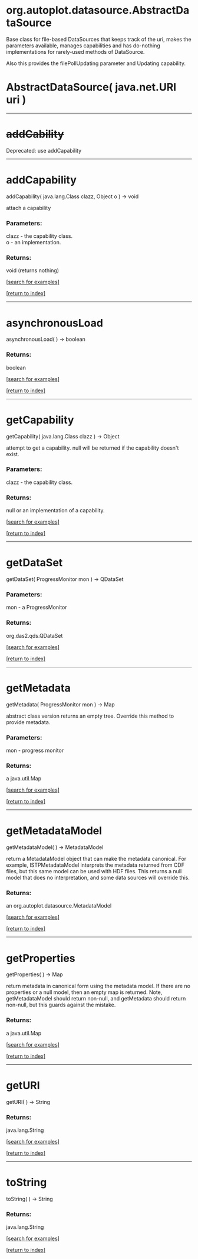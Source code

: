 # org.autoplot.datasource.AbstractDataSource

Base class for file-based DataSources that keeps track of the uri, makes
 the parameters available, manages capabilities and has do-nothing
 implementations for rarely-used methods of DataSource.

 Also this provides the filePollUpdating parameter and Updating capability.

# AbstractDataSource( java.net.URI uri )


***
<a name="addCability"></a>
# <del>addCability</del>
Deprecated: use addCapability
***
<a name="addCapability"></a>
# addCapability
addCapability( java.lang.Class clazz, Object o ) &rarr; void

attach a capability

### Parameters:
clazz - the capability class.
<br>o - an implementation.

### Returns:
void (returns nothing)


<a href="https://github.com/autoplot/dev/search?q=addCapability&unscoped_q=addCapability">[search for examples]</a>

<a href="https://github.com/autoplot/documentation/blob/master/javadoc/index-all.md">[return to index]</a>

***
<a name="asynchronousLoad"></a>
# asynchronousLoad
asynchronousLoad(  ) &rarr; boolean



### Returns:
boolean


<a href="https://github.com/autoplot/dev/search?q=asynchronousLoad&unscoped_q=asynchronousLoad">[search for examples]</a>

<a href="https://github.com/autoplot/documentation/blob/master/javadoc/index-all.md">[return to index]</a>

***
<a name="getCapability"></a>
# getCapability
getCapability( java.lang.Class clazz ) &rarr; Object

attempt to get a capability.  null will be returned if the 
 capability doesn't exist.

### Parameters:
clazz - the capability class.

### Returns:
null or an implementation of a capability.

<a href="https://github.com/autoplot/dev/search?q=getCapability&unscoped_q=getCapability">[search for examples]</a>

<a href="https://github.com/autoplot/documentation/blob/master/javadoc/index-all.md">[return to index]</a>

***
<a name="getDataSet"></a>
# getDataSet
getDataSet( ProgressMonitor mon ) &rarr; QDataSet



### Parameters:
mon - a ProgressMonitor

### Returns:
org.das2.qds.QDataSet


<a href="https://github.com/autoplot/dev/search?q=getDataSet&unscoped_q=getDataSet">[search for examples]</a>

<a href="https://github.com/autoplot/documentation/blob/master/javadoc/index-all.md">[return to index]</a>

***
<a name="getMetadata"></a>
# getMetadata
getMetadata( ProgressMonitor mon ) &rarr; Map

abstract class version returns an empty tree.  Override this method
 to provide metadata.

### Parameters:
mon - progress monitor

### Returns:
a java.util.Map


<a href="https://github.com/autoplot/dev/search?q=getMetadata&unscoped_q=getMetadata">[search for examples]</a>

<a href="https://github.com/autoplot/documentation/blob/master/javadoc/index-all.md">[return to index]</a>

***
<a name="getMetadataModel"></a>
# getMetadataModel
getMetadataModel(  ) &rarr; MetadataModel

return a MetadataModel object that can make the metadata canonical.
 For example, ISTPMetadataModel interprets the metadata returned from CDF files,
 but this same model can be used with HDF files.  This returns a null model
 that does no interpretation, and some data sources will override this.

### Returns:
an org.autoplot.datasource.MetadataModel


<a href="https://github.com/autoplot/dev/search?q=getMetadataModel&unscoped_q=getMetadataModel">[search for examples]</a>

<a href="https://github.com/autoplot/documentation/blob/master/javadoc/index-all.md">[return to index]</a>

***
<a name="getProperties"></a>
# getProperties
getProperties(  ) &rarr; Map

return metadata in canonical form using the metadata model.  If there
 are no properties or a null model, then an empty map is returned.
 Note, getMetadataModel should return non-null, and getMetadata should return non-null,
 but this guards against the mistake.

### Returns:
a java.util.Map


<a href="https://github.com/autoplot/dev/search?q=getProperties&unscoped_q=getProperties">[search for examples]</a>

<a href="https://github.com/autoplot/documentation/blob/master/javadoc/index-all.md">[return to index]</a>

***
<a name="getURI"></a>
# getURI
getURI(  ) &rarr; String



### Returns:
java.lang.String


<a href="https://github.com/autoplot/dev/search?q=getURI&unscoped_q=getURI">[search for examples]</a>

<a href="https://github.com/autoplot/documentation/blob/master/javadoc/index-all.md">[return to index]</a>

***
<a name="toString"></a>
# toString
toString(  ) &rarr; String



### Returns:
java.lang.String


<a href="https://github.com/autoplot/dev/search?q=toString&unscoped_q=toString">[search for examples]</a>

<a href="https://github.com/autoplot/documentation/blob/master/javadoc/index-all.md">[return to index]</a>

